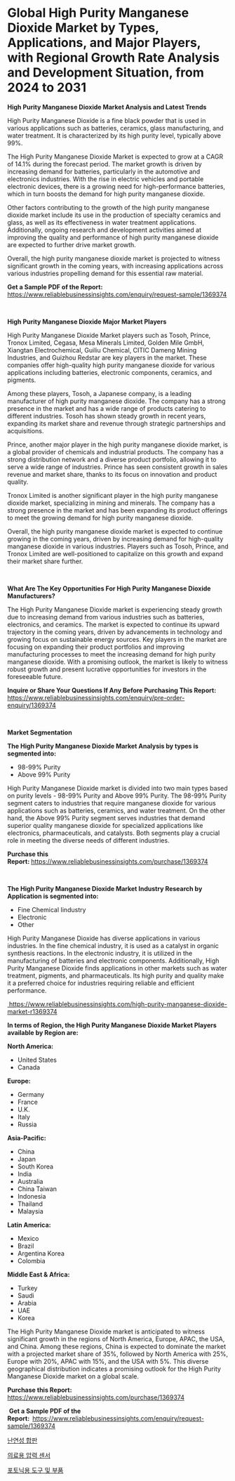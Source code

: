 <p><h1>Global High Purity Manganese Dioxide Market by Types, Applications, and Major Players, with Regional Growth Rate Analysis and Development Situation, from 2024 to 2031</h1></p><p><strong>High Purity Manganese Dioxide Market Analysis and Latest Trends</strong></p>
<p><p>High Purity Manganese Dioxide is a fine black powder that is used in various applications such as batteries, ceramics, glass manufacturing, and water treatment. It is characterized by its high purity level, typically above 99%.</p><p>The High Purity Manganese Dioxide Market is expected to grow at a CAGR of 14.1% during the forecast period. The market growth is driven by increasing demand for batteries, particularly in the automotive and electronics industries. With the rise in electric vehicles and portable electronic devices, there is a growing need for high-performance batteries, which in turn boosts the demand for high purity manganese dioxide.</p><p>Other factors contributing to the growth of the high purity manganese dioxide market include its use in the production of specialty ceramics and glass, as well as its effectiveness in water treatment applications. Additionally, ongoing research and development activities aimed at improving the quality and performance of high purity manganese dioxide are expected to further drive market growth.</p><p>Overall, the high purity manganese dioxide market is projected to witness significant growth in the coming years, with increasing applications across various industries propelling demand for this essential raw material.</p></p>
<p><strong>Get a Sample PDF of the Report:&nbsp;</strong> <a href="https://www.reliablebusinessinsights.com/enquiry/request-sample/1369374">https://www.reliablebusinessinsights.com/enquiry/request-sample/1369374</a></p>
<p>&nbsp;</p>
<p><strong>High Purity Manganese Dioxide Major Market Players</strong></p>
<p><p>High Purity Manganese Dioxide Market players such as Tosoh, Prince, Tronox Limited, Cegasa, Mesa Minerals Limited, Golden Mile GmbH, Xiangtan Electrochemical, Guiliu Chemical, CITIC Dameng Mining Industries, and Guizhou Redstar are key players in the market. These companies offer high-quality high purity manganese dioxide for various applications including batteries, electronic components, ceramics, and pigments.</p><p>Among these players, Tosoh, a Japanese company, is a leading manufacturer of high purity manganese dioxide. The company has a strong presence in the market and has a wide range of products catering to different industries. Tosoh has shown steady growth in recent years, expanding its market share and revenue through strategic partnerships and acquisitions.</p><p>Prince, another major player in the high purity manganese dioxide market, is a global provider of chemicals and industrial products. The company has a strong distribution network and a diverse product portfolio, allowing it to serve a wide range of industries. Prince has seen consistent growth in sales revenue and market share, thanks to its focus on innovation and product quality.</p><p>Tronox Limited is another significant player in the high purity manganese dioxide market, specializing in mining and minerals. The company has a strong presence in the market and has been expanding its product offerings to meet the growing demand for high purity manganese dioxide.</p><p>Overall, the high purity manganese dioxide market is expected to continue growing in the coming years, driven by increasing demand for high-quality manganese dioxide in various industries. Players such as Tosoh, Prince, and Tronox Limited are well-positioned to capitalize on this growth and expand their market share further.</p></p>
<p>&nbsp;</p>
<p><strong>What Are The Key Opportunities For High Purity Manganese Dioxide Manufacturers?</strong></p>
<p><p>The High Purity Manganese Dioxide market is experiencing steady growth due to increasing demand from various industries such as batteries, electronics, and ceramics. The market is expected to continue its upward trajectory in the coming years, driven by advancements in technology and growing focus on sustainable energy sources. Key players in the market are focusing on expanding their product portfolios and improving manufacturing processes to meet the increasing demand for high purity manganese dioxide. With a promising outlook, the market is likely to witness robust growth and present lucrative opportunities for investors in the foreseeable future.</p></p>
<p><strong>Inquire or Share Your Questions If Any Before Purchasing This Report:</strong> <a href="https://www.reliablebusinessinsights.com/enquiry/pre-order-enquiry/1369374">https://www.reliablebusinessinsights.com/enquiry/pre-order-enquiry/1369374</a></p>
<p>&nbsp;</p>
<p><strong>Market Segmentation</strong></p>
<p><strong>The High Purity Manganese Dioxide Market Analysis by types is segmented into:</strong></p>
<p><ul><li>98-99% Purity</li><li>Above 99% Purity</li></ul></p>
<p><p>High Purity Manganese Dioxide market is divided into two main types based on purity levels - 98-99% Purity and Above 99% Purity. The 98-99% Purity segment caters to industries that require manganese dioxide for various applications such as batteries, ceramics, and water treatment. On the other hand, the Above 99% Purity segment serves industries that demand superior quality manganese dioxide for specialized applications like electronics, pharmaceuticals, and catalysts. Both segments play a crucial role in meeting the diverse needs of different industries.</p></p>
<p><strong>Purchase this Report:&nbsp;</strong><a href="https://www.reliablebusinessinsights.com/purchase/1369374">https://www.reliablebusinessinsights.com/purchase/1369374</a></p>
<p>&nbsp;</p>
<p><strong>The High Purity Manganese Dioxide Market Industry Research by Application is segmented into:</strong></p>
<p><ul><li>Fine Chemical Iindustry</li><li>Electronic</li><li>Other</li></ul></p>
<p><p>High Purity Manganese Dioxide has diverse applications in various industries. In the fine chemical industry, it is used as a catalyst in organic synthesis reactions. In the electronic industry, it is utilized in the manufacturing of batteries and electronic components. Additionally, High Purity Manganese Dioxide finds applications in other markets such as water treatment, pigments, and pharmaceuticals. Its high purity and quality make it a preferred choice for industries requiring reliable and efficient performance.</p></p>
<p><a href="https://www.reliablebusinessinsights.com/high-purity-manganese-dioxide-market-r1369374">&nbsp;https://www.reliablebusinessinsights.com/high-purity-manganese-dioxide-market-r1369374</a></p>
<p><strong>In terms of Region, the High Purity Manganese Dioxide Market Players available by Region are:</strong></p>
<p>
    <p> <strong> North America: </strong>
        <ul>
            <li>United States</li>
            <li>Canada</li>
        </ul>
        </p> 
    <p> <strong> Europe: </strong>
        <ul>
            <li>Germany</li>
            <li>France</li>
            <li>U.K.</li>
            <li>Italy</li>
            <li>Russia</li>
        </ul>
        </p> 
    <p> <strong> Asia-Pacific: </strong>
        <ul>
            <li>China</li>
            <li>Japan</li>
            <li>South Korea</li>
            <li>India</li>
            <li>Australia</li>
            <li>China Taiwan</li>
            <li>Indonesia</li>
            <li>Thailand</li>
            <li>Malaysia</li>
        </ul>
        </p> 
    <p> <strong> Latin America: </strong>
        <ul>
            <li>Mexico</li>
            <li>Brazil</li>
            <li>Argentina Korea</li>
            <li>Colombia</li>
        </ul>
        </p> 
    <p> <strong> Middle East & Africa: </strong>
        <ul>
            <li>Turkey</li>
            <li>Saudi</li>
            <li>Arabia</li>
            <li>UAE</li>
            <li>Korea</li>
        </ul>
    </p>
    </p>
<p><p>The High Purity Manganese Dioxide market is anticipated to witness significant growth in the regions of North America, Europe, APAC, the USA, and China. Among these regions, China is expected to dominate the market with a projected market share of 35%, followed by North America with 25%, Europe with 20%, APAC with 15%, and the USA with 5%. This diverse geographical distribution indicates a promising outlook for the High Purity Manganese Dioxide market on a global scale.</p></p>
<p><strong>Purchase this Report: </strong><a href="https://www.reliablebusinessinsights.com/purchase/1369374">https://www.reliablebusinessinsights.com/purchase/1369374</a></p>
<p>&nbsp;<strong>Get a Sample PDF of the Report:&nbsp;&nbsp;</strong><a href="https://www.reliablebusinessinsights.com/enquiry/request-sample/1369374">https://www.reliablebusinessinsights.com/enquiry/request-sample/1369374</a></p>
<p><strong></strong></p>
<p><p><a href="https://medium.com/@tammyholmes1955/%EC%88%98%EB%B6%84%EB%B0%A9%EC%A7%80-%ED%95%A9%ED%8C%90-%EC%8B%9C%EC%9E%A5-%EB%B3%B4%EA%B3%A0%EC%84%9C%EB%8A%94-%EC%9D%B4-%EC%8B%9C%EC%9E%A5%EC%9D%98-%EC%B5%9C%EC%8B%A0-%ED%8A%B8%EB%A0%8C%EB%93%9C%EC%99%80-%EC%84%B1%EC%9E%A5-%EA%B8%B0%ED%9A%8C%EB%A5%BC-%EB%B0%9D%ED%98%80%EC%A4%8D%EB%8B%88%EB%8B%A4-5303442fba4f">난연성 합판</a></p><p><a href="https://medium.com/@allanchulist567567jdf/%EC%9D%98%EB%A3%8C-%EC%8B%9C%EC%9E%A5-%EC%A7%80%ED%91%9C%EB%A5%BC-%EC%9C%84%ED%95%9C-%EC%95%95%EB%A0%A5-%EC%84%BC%EC%84%9C-%ED%95%B4%EB%8F%85-%EC%8B%9C%EC%9E%A5-%EC%A0%90%EC%9C%A0%EC%9C%A8-%ED%8A%B8%EB%A0%8C%EB%93%9C-%EB%B0%8F-%EC%84%B1%EC%9E%A5-%ED%8C%A8%ED%84%B4-376ee1dae4ab">의료용 압력 센서</a></p><p><a href="https://medium.com/@eltaroberts01/%ED%8F%AC%ED%86%A0%EB%8B%89-%EC%8B%9C%EC%9E%A5-%EB%8F%99%ED%96%A5%EA%B3%BC-%EC%8B%9C%EC%9E%A5-%EB%B6%84%EC%84%9D%EC%9D%84-%EC%9C%84%ED%95%9C-%EB%8F%84%EA%B5%AC-%EB%B0%8F-%EA%B5%AC%EC%84%B1-%EC%9A%94%EC%86%8C%EB%8A%94-2024-2031%EB%85%84%EA%B9%8C%EC%A7%80-%EC%98%88%EC%83%81%EB%90%A9%EB%8B%88%EB%8B%A4-21bad5dd968b">포토닉용 도구 및 부품</a></p></p>